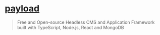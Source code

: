 # [payload](https://github.com/payloadcms/payload)

> Free and Open-source Headless CMS and Application Framework built with TypeScript, Node.js, React and MongoDB
